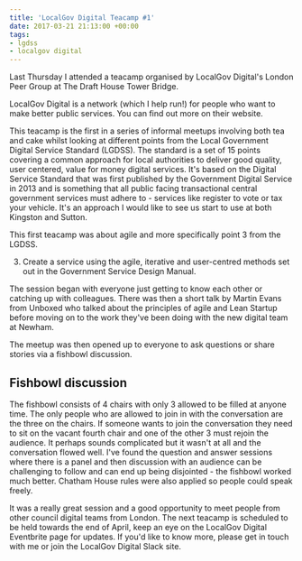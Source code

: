 ```yaml
---
title: 'LocalGov Digital Teacamp #1'
date: 2017-03-21 21:13:00 +00:00
tags:
- lgdss
- localgov digital
---
```


Last Thursday I attended a teacamp organised by LocalGov Digital's London Peer Group at The Draft House Tower Bridge.

LocalGov Digital is a network (which I help run!) for people who want to make better public services. You can find out more on their website.

This teacamp is the first in a series of informal meetups involving both tea and cake whilst looking at different points from the Local Government Digital Service Standard (LGDSS). The standard is a set of 15 points covering a common approach for local authorities to deliver good quality, user centered, value for money digital services. It's based on the Digital Service Standard that was first published by the Government Digital Service in 2013 and is something that all public facing transactional central government services must adhere to - services like register to vote or tax your vehicle. It's an approach I would like to see us start to use at both Kingston and Sutton.

This first teacamp was about agile and more specifically point 3 from the LGDSS.

3. Create a service using the agile, iterative and user-centred methods set out in the Government Service Design Manual.

The session began with everyone just getting to know each other or catching up with colleagues. There was then a short talk by Martin Evans from Unboxed who talked about the principles of agile and Lean Startup before moving on to the work they've been doing with the new digital team at Newham.

The meetup was then opened up to everyone to ask questions or share stories via a fishbowl discussion.

## Fishbowl discussion

The fishbowl consists of 4 chairs with only 3 allowed to be filled at anyone time. The only people who are allowed to join in with the conversation are the three on the chairs. If someone wants to join the conversation they need to sit on the vacant fourth chair and one of the other 3 must rejoin the audience. It perhaps sounds complicated but it wasn't at all and the conversation flowed well. I've found the question and answer sessions where there is a panel and then discussion with an audience can be challenging to follow and can end up being disjointed - the fishbowl worked much better. Chatham House rules were also applied so people could speak freely.

It was a really great session and a good opportunity to meet people from other council digital teams from London. The next teacamp is scheduled to be held towards the end of April, keep an eye on the LocalGov Digital Eventbrite page for updates. If you'd like to know more, please get in touch with me or join the LocalGov Digital Slack site.